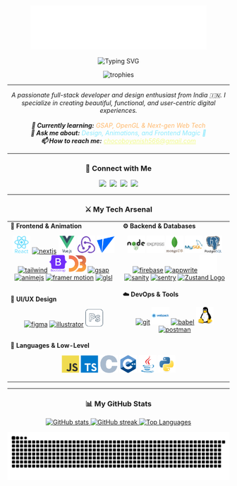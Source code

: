 <p align="center">
  <img src="https://raw.githubusercontent.com/visy-ani/visy-ani/main/hi-mate-intro.svg" alt="Hi mate! intro" width="400" />
</p>

<p align="center">
  <img src="https://readme-typing-svg.herokuapp.com/?lines=I’m+Anish;Full+Stack+Developer;Design+Enthusiast;&center=true&width=600&height=40&font=Fira%20Code&color=36BCF7" alt="Typing SVG" />
</p>

<p align="center">
  <img src="https://github-profile-trophy.vercel.app/?username=visy-ani&theme=radical&margin-w=16&margin-h=12&no-bg=true&no-frame=true" alt="trophies" />
</p>

---

<p align="center">
  <em>
    A passionate full-stack developer and design enthusiast from India 🇮🇳. I specialize in creating beautiful, functional, and user-centric digital experiences.
    <br><br>
    <b>🌱 Currently learning:</b> <span style="color:#ffb86c">GSAP, OpenGL & Next-gen Web Tech</span><br>
    <b>💬 Ask me about:</b> <span style="color:#8be9fd">Design, Animations, and Frontend Magic 💫</span><br>
    <b>📫 How to reach me:</b> <a href="mailto:chocoboyanish566@gmail.com" style="color:#f1fa8c">chocoboyanish566@gmail.com</a>
  </em>
</p>

---

<h3 align="center">🤝 Connect with Me</h3>
<p align="center">
  <a href="https://linkedin.com/in/anish-yadav-728072235" target="_blank" rel="noopener noreferrer"><img src="https://raw.githubusercontent.com/rahuldkjain/github-profile-readme-generator/master/src/images/icons/Social/linked-in-alt.svg" height="32" /></a>&nbsp;
  <a href="https://dev.to/visy-ani" target="_blank" rel="noopener noreferrer"><img src="https://raw.githubusercontent.com/rahuldkjain/github-profile-readme-generator/master/src/images/icons/Social/devto.svg" height="32" /></a>&nbsp;
  <a href="https://www.leetcode.com/visy-ani" target="_blank" rel="noopener noreferrer"><img src="https://raw.githubusercontent.com/rahuldkjain/github-profile-readme-generator/master/src/images/icons/Social/leet-code.svg" height="32" /></a>&nbsp;
  <a href="https://instagram.com/visy-ani" target="_blank" rel="noopener noreferrer"><img src="https://raw.githubusercontent.com/rahuldkjain/github-profile-readme-generator/master/src/images/icons/Social/instagram.svg" height="32" /></a>
</p>

---

<h3 align="center">⚔️ My Tech Arsenal</h3>

<table width="100%" align="center">
  <tr>
    <td>
      <b>🚀 Frontend & Animation</b><br>
      <p align="center">
        <a href="https://reactjs.org/" target="_blank"><img src="https://raw.githubusercontent.com/devicons/devicon/master/icons/react/react-original-wordmark.svg" alt="react" width="40" height="40"/></a>
        <a href="https://nextjs.org/" target="_blank"><img src="https://cdn.worldvectorlogo.com/logos/nextjs-2.svg" alt="nextjs" width="40" height="40"/></a>
        <a href="https://vuejs.org/" target="_blank"><img src="https://raw.githubusercontent.com/devicons/devicon/master/icons/vuejs/vuejs-original-wordmark.svg" alt="vuejs" width="40" height="40"/></a>
        <a href="https://redux.js.org" target="_blank"><img src="https://raw.githubusercontent.com/devicons/devicon/master/icons/redux/redux-original.svg" alt="redux" width="40" height="40"/></a>
        <a href="https://vitejs.dev/" target="_blank"><img src="https://raw.githubusercontent.com/devicons/devicon/master/icons/vite/vite-original.svg" alt="vite" width="40" height="40"/></a>
        <a href="https://tailwindcss.com/" target="_blank"><img src="https://www.vectorlogo.zone/logos/tailwindcss/tailwindcss-icon.svg" alt="tailwind" width="40" height="40"/></a>
        <a href="https://getbootstrap.com" target="_blank"><img src="https://raw.githubusercontent.com/devicons/devicon/master/icons/bootstrap/bootstrap-plain-wordmark.svg" alt="bootstrap" width="40" height="40"/></a>
        <a href="https://d3js.org/" target="_blank"><img src="https://raw.githubusercontent.com/devicons/devicon/master/icons/d3js/d3js-original.svg" alt="d3js" width="40" height="40"/></a>
        <a href="https://greensock.com/gsap/" target="_blank"><img src="https://raw.githubusercontent.com/gilbarbara/logos/master/logos/gsap.svg" alt="gsap" width="40" height="40"/></a>
        <a href="https://animejs.com/" target="_blank"><img src="https://animejs.com/assets/images/anime-js-logo-v4.svg" alt="animejs" width="40" height="40"/></a>
        <a href="https://www.framer.com/motion/" target="_blank"><img src="https://raw.githubusercontent.com/gilbarbara/logos/master/logos/framer.svg" alt="framer motion" width="40" height="40"/></a>
        <a href="https://www.khronos.org/opengl/wiki/OpenGL_Shading_Language" target="_blank"><img src="https://upload.wikimedia.org/wikipedia/commons/thumb/e/e9/Opengl-logo.svg/1200px-Opengl-logo.svg.png?20230524144527" alt="glsl" width="40" height="40"/></a>
      </p>
    </td>
    <td>
      <b>⚙️ Backend & Databases</b><br>
      <p align="center">
        <a href="https://nodejs.org" target="_blank"><img src="https://raw.githubusercontent.com/devicons/devicon/master/icons/nodejs/nodejs-original-wordmark.svg" alt="nodejs" width="40" height="40"/></a>
        <a href="https://expressjs.com" target="_blank"><img src="https://raw.githubusercontent.com/devicons/devicon/master/icons/express/express-original-wordmark.svg" alt="express" width="40" height="40"/></a>
        <a href="https://www.mongodb.com/" target="_blank"><img src="https://raw.githubusercontent.com/devicons/devicon/master/icons/mongodb/mongodb-original-wordmark.svg" alt="mongodb" width="40" height="40"/></a>
        <a href="https://www.mysql.com/" target="_blank"><img src="https://raw.githubusercontent.com/devicons/devicon/master/icons/mysql/mysql-original-wordmark.svg" alt="mysql" width="40" height="40"/></a>
        <a href="https://www.postgresql.org" target="_blank"><img src="https://raw.githubusercontent.com/devicons/devicon/master/icons/postgresql/postgresql-original-wordmark.svg" alt="postgresql" width="40" height="40"/></a>
        <a href="https://firebase.google.com/" target="_blank"><img src="https://www.vectorlogo.zone/logos/firebase/firebase-icon.svg" alt="firebase" width="40" height="40"/></a>
        <a href="https://appwrite.io" target="_blank"><img src="https://www.vectorlogo.zone/logos/appwriteio/appwriteio-icon.svg" alt="appwrite" width="40" height="40"/></a>
        <a href="https://www.prisma.io/" target="_blank"><img src="https://raw.githubusercontent.com/prisma/presskit/main/Assets/Prisma-LightSymbol.svg" alt="prisma orm" width="40" height="40"/></a>
        <a href="https://sanity.io" target="_blank"><img src="https://icon.icepanel.io/Technology/svg/Sanity.svg" alt="sanity" width="40" height="40"/></a>
        <a href="https://sentry.io/" target="_blank"><img src="https://docs.sentry.io/_next/static/media/sentry-logo-dark.fc8e1eeb.svg" alt="sentry" width="40" height="40"/></a>
        <a href="https://zustand-demo.pmnd.rs/"><img src="https://user-images.githubusercontent.com/958486/218346783-72be5ae3-b953-4dd7-b239-788a882fdad6.svg" alt="Zustand Logo" width="40" height="40" /></a>
      </p>
    </td>
  </tr>
  <tr>
    <td>
      <b>🎨 UI/UX Design</b><br>
      <p align="center">
        <a href="https://www.figma.com/" target="_blank"><img src="https://www.vectorlogo.zone/logos/figma/figma-icon.svg" alt="figma" width="40" height="40"/></a>
        <a href="https://www.adobe.com/in/products/illustrator.html" target="_blank"><img src="https://www.vectorlogo.zone/logos/adobe_illustrator/adobe_illustrator-icon.svg" alt="illustrator" width="40" height="40"/></a>
        <a href="https://www.photoshop.com/en" target="_blank"><img src="https://raw.githubusercontent.com/devicons/devicon/master/icons/photoshop/photoshop-line.svg" alt="photoshop" width="40" height="40"/></a>
      </p>
    </td>
    <td>
      <b>☁️ DevOps & Tools</b><br>
      <p align="center">
       <a href="https://git-scm.com/" target="_blank"><img src="https://www.vectorlogo.zone/logos/git-scm/git-scm-icon.svg" alt="git" width="40" height="40"/></a>
        <a href="https://webpack.js.org" target="_blank"><img src="https://raw.githubusercontent.com/devicons/devicon/master/icons/webpack/webpack-original-wordmark.svg" alt="webpack" width="40" height="40"/></a>
        <a href="https://babeljs.io/" target="_blank"><img src="https://www.vectorlogo.zone/logos/babeljs/babeljs-icon.svg" alt="babel" width="40" height="40"/></a>
        <a href="https://www.linux.org/" target="_blank"><img src="https://raw.githubusercontent.com/devicons/devicon/master/icons/linux/linux-original.svg" alt="linux" width="40" height="40"/></a>
        <a href="https://postman.com" target="_blank"><img src="https://www.vectorlogo.zone/logos/getpostman/getpostman-icon.svg" alt="postman" width="40" height="40"/></a>
      </p>
    </td>
  </tr>
   <tr>
    <td colspan="2">
      <b>🔩 Languages & Low-Level</b><br>
      <p align="center">
                <a href="https://developer.mozilla.org/en-US/docs/Web/JavaScript" target="_blank"><img src="https://raw.githubusercontent.com/devicons/devicon/master/icons/javascript/javascript-original.svg" alt="javascript" width="40" height="40"/></a>
        <a href="https://www.typescriptlang.org/" target="_blank"><img src="https://raw.githubusercontent.com/devicons/devicon/master/icons/typescript/typescript-original.svg" alt="typescript" width="40" height="40"/></a>
        <a href="https://www.cprogramming.com/" target="_blank"><img src="https://raw.githubusercontent.com/devicons/devicon/master/icons/c/c-original.svg" alt="c" width="40" height="40"/></a>
        <a href="https://www.w3schools.com/cpp/" target="_blank"><img src="https://raw.githubusercontent.com/devicons/devicon/master/icons/cplusplus/cplusplus-original.svg" alt="cplusplus" width="40" height="40"/></a>
        <a href="https://www.java.com/" target="_blank"><img src="https://raw.githubusercontent.com/devicons/devicon/master/icons/java/java-original.svg" alt="java" width="40" height="40"/></a>
        <a href="https://www.python.org/" target="_blank"><img src="https://raw.githubusercontent.com/devicons/devicon/master/icons/python/python-original.svg" alt="python" width="40" height="40"/></a>
      </p>
    </td>
  </tr>
</table>

---

<h3 align="center">📊 My GitHub Stats</h3>
<p align="center">
  <a href="https://github.com/visy-ani">
    <img src="https://github-readme-stats.vercel.app/api?username=visy-ani&show_icons=true&hide_border=true&theme=radical&count_private=true&include_all_commits=true" alt="GitHub stats" height="170"/>
  </a>
  <a href="https://github.com/visy-ani">
    <img src="https://github-readme-streak-stats-eight.vercel.app/?user=visy-ani&theme=radical&hide_border=true" alt="GitHub streak" height="170"/>
  </a>
  <a href="https://github.com/visy-ani">
    <img src="https://github-readme-stats.vercel.app/api/top-langs/?username=visy-ani&layout=compact&theme=radical&hide_border=true" alt="Top Languages" height="170"/>
  </a>
</p>

<p align="center">
  <img src="https://raw.githubusercontent.com/visy-ani/visy-ani/main/dist/snake-dark.svg" alt="github contribution snake animation" />
</p>

